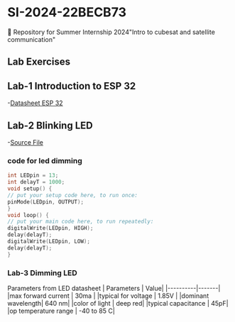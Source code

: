# SI-2024-22BECB73
📡 Repository for Summer Internship 2024"Intro to cubesat and satellite communication"
## Lab Exercises

## Lab-1 Introduction to ESP 32
-[Datasheet ESP 32](https://www.espressif.com/sites/default/files/documentation/esp32_datasheet_en.pdf)
## Lab-2 Blinking LED
-[Source File](Lab/arduino )
### code for led dimming
```C
int LEDpin = 13;
int delayT = 1000;
void setup() {
// put your setup code here, to run once:
pinMode(LEDpin, OUTPUT);
}
void loop() {
// put your main code here, to run repeatedly:
digitalWrite(LEDpin, HIGH);
delay(delayT);
digitalWrite(LEDpin, LOW);
delay(delayT);
}
```
### Lab-3 Dimming LED
Parameters from LED datasheet
| Parameters | Value|
|----------|-------|
|max forward current | 30ma |
|typical for voltage | 1.85V |
|dominant wavelength| 640 nm|
|color of light | deep red|
|typical capacitance | 45pF|
|op temperature range | -40 to 85 C|


